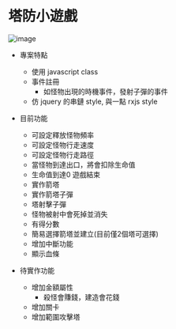 # 塔防小遊戲

![image](https://user-images.githubusercontent.com/19727471/208283262-007e42a5-4ef2-404a-8062-18034a87dfcb.png)
- 專案特點
    - 使用 javascript class
    - 事件註冊  
        - 如怪物出現的時機事件，發射子彈的事件
    - 仿 jquery 的串鏈 style, 與一點 rxjs style
   
- 目前功能
    - 可設定釋放怪物頻率
    - 可設定怪物行走速度
    - 可設定怪物行走路徑
    - 當怪物到達出口，將會扣除生命值
    - 生命值到達0 遊戲結束
    - 實作箭塔
    - 實作箭塔子彈
    - 塔射擊子彈
    - 怪物被射中會死掉並消失
    - 有得分數
    - 簡易選擇箭塔並建立(目前僅2個塔可選擇)
    - 增加中斷功能
    - 顯示血條


- 待實作功能
    - 增加金額屬性
        - 殺怪會賺錢，建造會花錢
    - 增加關卡
    - 增加範圍攻擊塔


    
